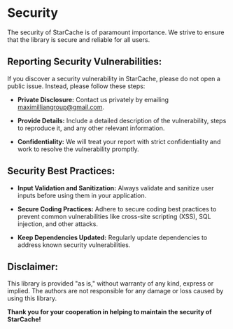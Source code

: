 # Security
The security of StarCache is of paramount importance. We strive to ensure that the library is secure and reliable for all users.

## Reporting Security Vulnerabilities:

If you discover a security vulnerability in StarCache, please do not open a public issue. Instead, please follow these steps:

+ **Private Disclosure:** Contact us privately by emailing maximilliangroup@gmail.com.

+ **Provide Details:** Include a detailed description of the vulnerability, steps to reproduce it, and any other relevant information.

+ **Confidentiality:** We will treat your report with strict confidentiality and work to resolve the vulnerability promptly.

## Security Best Practices:

- **Input Validation and Sanitization:** Always validate and sanitize user inputs before using them in your application.

- **Secure Coding Practices:** Adhere to secure coding best practices to prevent common vulnerabilities like cross-site scripting (XSS), SQL injection, and other attacks.

- **Keep Dependencies Updated:** Regularly update dependencies to address known security vulnerabilities.

## Disclaimer:

This library is provided "as is," without warranty of any kind, express or implied. The authors are not responsible for any damage or loss caused by using this library.

**Thank you for your cooperation in helping to maintain the security of StarCache!**
